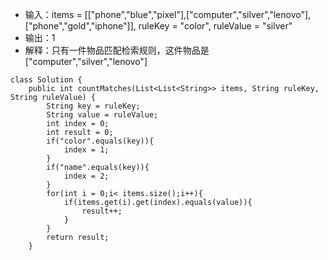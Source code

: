 * 输入：items = [["phone","blue","pixel"],["computer","silver","lenovo"],["phone","gold","iphone"]], ruleKey = "color", ruleValue = "silver"
* 输出：1
* 解释：只有一件物品匹配检索规则，这件物品是 ["computer","silver","lenovo"] 


```
class Solution {
    public int countMatches(List<List<String>> items, String ruleKey, String ruleValue) {
        String key = ruleKey;
        String value = ruleValue;
        int index = 0;
        int result = 0;
        if("color".equals(key)){
            index = 1;
        }
        if("name".equals(key)){
            index = 2;
        }
        for(int i = 0;i< items.size();i++){
            if(items.get(i).get(index).equals(value)){
                result++;
            }
        }
        return result;
    }
```

